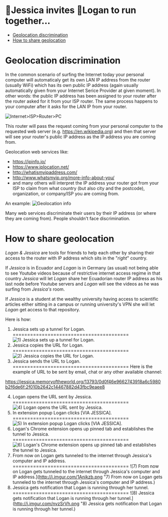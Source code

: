 :runner:Jessica invites :runner:Logan to run together...
========================================================


  * [Geolocation discrimination](#geolocation-discrimination)
  * [How to share geolocation](#how-to-share-geolocation)

Geolocation discrimination
==========================

In the common scenario of surfing the Internet today your personal computer will automaticaly get its own LAN IP address from the router (usually WiFi) which has its own public IP address (again usually automatically given from your Internet Serice Provider at given moment). In other words: the public IP address has been assigned to your router after the router asked for it from your ISP router. The same process happens to your computer after it asks for the LAN IP from your router.

![Internet>ISP>Router>PC](http://i.imgur.com/7VygiVE.png "Internet>ISP>Router>PC")

This router will pass the request coming from your personal computer to the requested web server (e.g. https://en.wikipedia.org) and then that server will see your router's public IP address as the IP address you are coming from.

Geolocation web services like:
 - https://ipinfo.io/
 - https://www.iplocation.net/
 - http://whatismyipaddress.com/
 - http://www.whatsmyip.org/more-info-about-you/ 
 - and many others
will interpret the IP address your router got from your ISP to claim from what country (but also city and the postcode), organization, or company/ISP you are coming from.

An example:
![Geolocation info](http://i.imgur.com/cCuIEeB.png "Geolocation info")

Many web services discriminate their users by their IP address (or where they are coming from). People shouldn't face discrimination.

How to share geolocation
========================

*Logan & Jessica* are tools for friends to help each other by sharing their access to the router with IP address which sits in the "*right*" country.

If *Jessica* is in Ecuador and *Logan* is in Germany (as usual) not being able to see Youtube videos because of restrictive internet access regime in that country *Jessica* will let *Logan* share her Ecuadorian router IP address as his last node before Youtube servers and *Logan* will see the videos as he was surfing from *Jessica's* room.

If *Jessica* is a student at the wealthy university having access to scientific articles either sitting in a campus or running university's VPN she will let *Logan* get access to that repository.

Here is how:

1) Jessica sets up a tunnel for Logan.
========================================
![1) Jessica sets up a tunnel for Logan.](http://i.imgur.com/jEtCT1a.png "1) Jessica sets up a tunnel for Logan.")
2) Jessica copies the URL for Logan.
========================================
![2) Jessica copies the URL for Logan.](http://i.imgur.com/c8dsvb8.png "2) Jessica copies the URL for Logan.")
3) Jessica sends the URL to Logan.
========================================
Here is the example of URL to be sent by email, chat or any other available channel:

https://jessica.memoryoftheworld.org/13793/0d0f46e9662743918a6c5980b2f6de6f:2f010b2642c14467882d43fbc9eaee8

4) Logan opens the URL sent by Jessica.
========================================
![4) Logan opens the URL sent by Jessica.](http://i.imgur.com/rFCTAeK.png "4) Logan opens the URL sent by Jessica.")
5) In extension popup Logan clicks [VIA JESSICA].
========================================
![5) In extension popup Logan clicks [VIA JESSICA].](http://i.imgur.com/IlZwMBX.png "5) In extension popup Logan clicks [VIA JESSICA].")
6) Logan's Chrome extension opens up pinned tab and establishes the tunnel to Jessica.
========================================
![6) Logan's Chrome extension opens up pinned tab and establishes the tunnel to Jessica.](http://i.imgur.com/oUf6nr6.png "6) Logan's Chrome extension opens up pinned tab and establishes the tunnel to Jessica.")
7) From now on Logan gets tunneled to the internet through Jessica's computer and IP address.
========================================
![7) From now on Logan gets tunneled to the internet through Jessica's computer and IP address.](http://i.imgur.com/1Anikzb.png "7) From now on Logan gets tunneled to the internet through Jessica's computer and IP address.)
8) Jessica gets notification that Logan is running through her tunnel.
========================================
![8) Jessica gets notification that Logan is running through her tunnel.](http://i.imgur.com/nvzSrVh.png "8) Jessica gets notification that Logan is running through her tunnel.)

